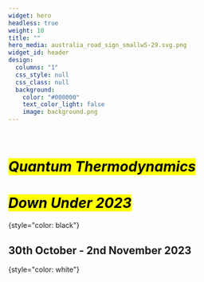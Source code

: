 ```yaml
---
widget: hero
headless: true
weight: 10
title: ""
hero_media: australia_road_sign_smallw5-29.svg.png
widget_id: header
design:
  columns: "1"
  css_style: null
  css_class: null
  background:
    color: "#000000"
    text_color_light: false
    image: background.png
---
```

<br>

# <mark>*Quantum Thermodynamics</mark>*

# <mark>*Down Under 2023*</mark>
{style="color: black"}
<br>

## 30th October - 2nd November 2023
{style="color: white"}